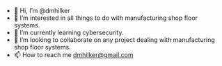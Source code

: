 - 👋 Hi, I’m @dmhilker
- 👀 I’m interested in all things to do with manufacturing shop floor systems.
- 🌱 I’m currently learning cybersecurity.
- 💞️ I’m looking to collaborate on any project dealing with manufacturing shop floor systems.
- 📫 How to reach me dmhilker@gmail.com


<!---
dmhilker/dmhilker is a ✨ special ✨ repository because its `README.md` (this file) appears on your GitHub profile.
You can click the Preview link to take a look at your changes.
--->
